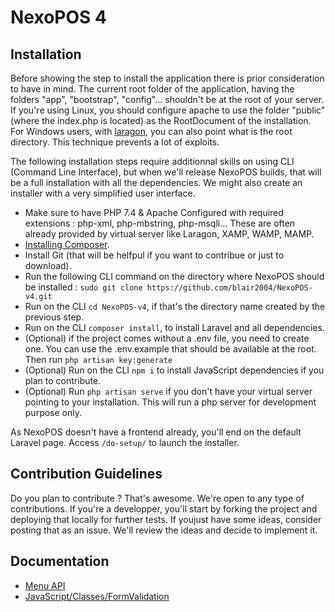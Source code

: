 # NexoPOS 4

## Installation
Before showing the step to install the application there is prior consideration to have in mind. The current root folder of the application, having the folders "app", "bootstrap", "config"... shouldn't be at the root of your server. If you're using Linux, you should configure apache to use the folder "public" (where the index.php is located) as the RootDocument of the installation. For Windows users, with [laragon](https://laragon.org/), you can also point what is the root directory. This technique prevents a lot of exploits. 

The following installation steps require additionnal skills on using CLI (Command Line Interface), but when we'll release NexoPOS builds, that will be a full installation with all the dependencies. We might also create an installer with a very simplified user interface.

- Make sure to have PHP 7.4 & Apache Configured with required extensions : php-xml, php-mbstring, php-msqli... These are often already provided by virtual server like Laragon, XAMP, WAMP, MAMP.
- [Installing Composer](https://getcomposer.org/download/).
- Install Git (that will be helfpul if you want to contribue or just to download).
- Run the following CLI command on the directory where NexoPOS should be installed : `sudo git clone https://github.com/blair2004/NexoPOS-v4.git`
- Run on the CLI `cd NexoPOS-v4`, if that's the directory name created by the previous step.
- Run on the CLI `composer install`, to install Laravel and all dependencies.
- (Optional) if the project comes without a .env file, you need to create one. You can use the .env.example that should be available at the root. Then run `php artisan key:generate`
- (Optional) Run on the CLI `npm i` to install JavaScript dependencies if you plan to contribute.
- (Optional) Run `php artisan serve` if you don't have your virtual server pointing to your installation. This will run a php server for development purpose only.

As NexoPOS doesn't have a frontend already, you'll end on the default Laravel page. Access `/do-setup/` to launch the installer.

## Contribution Guidelines
Do you plan to contribute ? That's awesome. We're open to any type of contributions. If you're a developper, you'll start by forking the project and deploying that locally for further tests. If youjust have some ideas, consider posting that as an issue. We'll review the ideas and decide to implement it.

## Documentation

- [Menu API](/readme/menu.md)
- [JavaScript/Classes/FormValidation](/readme/javascript/classes/form-validation.md)


